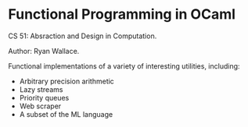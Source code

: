 # Functional Programming in OCaml

CS 51: Absraction and Design in Computation. 

Author: Ryan Wallace.

Functional implementations of a variety of interesting utilities, including:
* Arbitrary precision arithmetic
* Lazy streams
* Priority queues
* Web scraper
* A subset of the ML language